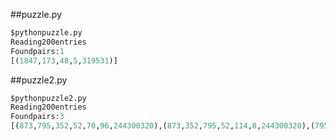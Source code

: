 ##puzzle.py

```python
$pythonpuzzle.py
Reading200entries
Foundpairs:1
[(1847,173,48,5,319531)]
```

##puzzle2.py

```python
$pythonpuzzle2.py
Reading200entries
Foundpairs:3
[(873,795,352,52,70,96,244300320),(873,352,795,52,114,8,244300320),(795,352,873,123,43,8,244300320)]
```
